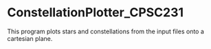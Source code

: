 # ConstellationPlotter_CPSC231
This program plots stars and constellations from the input files onto a cartesian plane.

